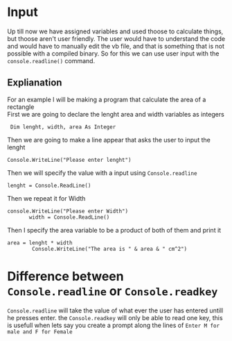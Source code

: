 # Input
Up till now we have assigned variables and used thoose to calculate things, but thoose aren't user friendly. The user would have to understand the code and would have to manually edit the vb file, and that is something that is not possible with a compiled binary. So for this we can use user input with the ``` console.readline() ```
command.

## Explianation
For an example I will be making a program that calculate the area of a rectangle
<br>
First we are going to declare the lenght area and width variables as integers
```
 Dim lenght, width, area As Integer
 ```
 Then we are going to make a line appear that asks the user to input the lenght
 ```
 Console.WriteLine("Please enter lenght")
 ```
 Then we will specify the value with a  input using ``` Console.readline ```
 ```
 lenght = Console.ReadLine()
 ```
 Then we repeat it for Width
 ```
 console.WriteLine("Please enter Width")
        width = Console.ReadLine()
```

Then I specify the area variable to be a product of both of them and print it
```
area = lenght * width
        Console.WriteLine("The area is " & area & " cm^2")
```

# Difference between ``` Console.readline ``` or ``` Console.readkey ```
``` Console.readline ``` will take the value of what ever the user has entered untill he presses enter. the ``` Console.readkey ``` will only be able to read one key, this is usefull when lets say you create a prompt along the lines of ``` Enter M for male and F for Female ```
